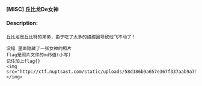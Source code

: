 #### [MISC] 丘比龙De女神  

#### Description:   

```
丘比龙是丘比特的弟弟，由于吃了太多的甜甜圈导致他飞不动了！

没错 里面隐藏了一张女神的照片
flag是照片文件的md5值(小写)
记住加上flag{}
<img src="http://ctf.nuptsast.com/static/uploads/58d386b9a657e367f337aab9a751d37f/gif"></img>
```


